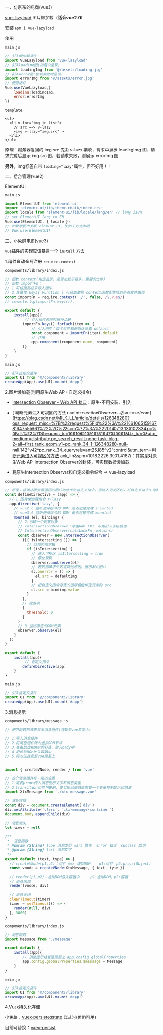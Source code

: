 一、仿京东的电商(vue2)

[vue-lazyload](https://www.npmjs.com/package/vue-lazyload) 图片懒加载（**适合vue2.0**）

安装 `npm i vue-lazyload`

使用

`main.js`

```js
// 引入懒加载插件
import VueLazyload from 'vue-lazyload'
// 引入loading图(加载中呈现)
import loadingImg from '@/assets/loading.jpg'
// 引入error图(加载失败时呈现)
import errorImg from '@/assets/error.jpg'
// 使用插件
Vue.use(VueLazyload,{
    loading:loadingImg,
    error:errorImg
})
```

`template`

```vue
<ul>
  <li v-for="img in list">
    // src ==> v-lazy
    <img v-lazy="img.src" >
  </li>
</ul>
```

原理：服务器返回的 img.src 先由 v-lazy 接收，请求中展示 loadingImg 图，请求完成后显示 img.src 图，若请求失败，则展示 errorImg 图



**另外**，img标签自带 `loading="lazy"`属性，但不好用！！



二、后台管理(vue2)

ElementUI

`main.js`

```js
import ElementUI from 'element-ui'
import 'element-ui/lib/theme-chalk/index.css'
import locale from 'element-ui/lib/locale/lang/en' // lang i18n
// set ElementUI lang to EN
Vue.use(ElementUI, { locale })
// 如果想要中文版 element-ui，按如下方式声明
// Vue.use(ElementUI)
```



三、小兔鲜电商(vue3)

`vue`插件的实现应该暴露一个 `install` 方法

1.组件自动全局注册	`require.context`

`components/library/index.js`

```js
// 函数 context(指定目录，是否加载子目录，需要的文件)
// 函数 importFn：
// 1.可根据路径来导入组件
// 2.其属性 keys{ Function } 可获取依据 context函数配置项的所有文件路径
const importFn = require.context('./', false, /\.vue$/)
// console.log(importFn.keys());

export default {
    install(app){
         // 引入组件的同时进行注册
    	importFn.keys().forEach(item => {
      		// 引入组件：每个组件都是默认暴露 default
      		const component = importFn(item).default
      		// 注册
      		app.component(component.name, component)
        )}
    }
}
```

`main.js`

```js
// 引入自定义插件
import UI from '@/components/library'
createApp(App).use(UI).mount('#app')
```



2.图片懒加载(利用原生Web API+自定义指令)

- [Intersection Observer - Web API 接口](https://developer.mozilla.org/zh-CN/docs/Web/API/IntersectionObserver)：原生-不用安装、引入

- [ 判断元素进入可视区的方法 useIntersectionObserver--@vueuse/core](https://blog.csdn.net/MILK_LL/article/details/126348280?ops_request_misc=%7B%22request%5Fid%22%3A%22166106515916781647555661%22%2C%22scm%22%3A%2220140713.130102334.pc%5Fall.%22%7D&request_id=166106515916781647555661&biz_id=0&utm_medium=distribute.pc_search_result.none-task-blog-2~all~first_rank_ecpm_v1~pc_rank_34-1-126348280-null-null.142^v42^pc_rank_34_queryrelevant25,185^v2^control&utm_term=判断元素进入可视区的方法 ank_lin&spm=1018.2226.3001.4187)：其实是对原生Web API Intersection Observer的封装，可实现数据懒加载

- 将原生Intersection Observer和自定义指令结合 => vue-lazyload

`components/library/index.js`

```js
// 原理：将请求服务器返回的图片地址传给自定义指令，当进入可视区时，将自定义指令中存储的图片地址赋值给绑定指令的元素的 src，从而展示图片
const defineDirective = (app) => {
  // 1.图片懒加载指令 v-lazy
  app.directive('lazy', {
    // vue2.0 监听使用指令的 DOM 是否创建完成 inserted
    // vue3.0 监听使用指令的 DOM 是否创建完成 mounted
    mounted (el, binding) {
      // 2.创建一个观察对象
      // IntersectionObserver：原生Web API，不用引入直接使用
      // IntersectionObserver(callbackFn，options)
      const observer = new IntersectionObserver(
        ([{ isIntersecting }]) => {
          // 监视内部逻辑
          if (isIntersecting) {
            // 进入可视区 isIntersecting = true
            // 停止观察
            observer.unobserve(el)
            // 若数据请求失败或其他原因，展示默认图片
            el.onerror = () => {
              el.src = defaultImg
            }
            // 把自定义指令存储的值赋值给绑定元素的 src
            el.src = binding.value
          }
        },
        // 配置项
        {
          threshold: 0
        }
      )
      // 3.监视绑定的DOM元素
      observer.observe(el)
    }
  })
}

export default {
    install(app){
         // 自定义指令
    	defineDirective(app)
    }
}
```

`main.js`

```js
// 引入自定义插件
import UI from '@/components/library'
createApp(App).use(UI).mount('#app')
```



3.消息提示

`components/library/message.js`

```js
// 使用函数形式来显示消息组件(挂载至vue原型上)

// 1.导入消息组件
// 2.将消息组件转为虚拟DOM节点
// 3.准备放虚拟DOM的容器，放入body中
// 4.把虚拟DOM放入容器中
// 5.将方法挂载至vue原型上


import { createVNode, render } from 'vue'

// 这个消息组件有一定的设置
// 1.需要props传入消息提示文字和消息类型
// 2.transition组件包裹的，要实现动画效果需要一个变量控制显示和隐藏
import XtxMessage from './xtx-message.vue'

// 准备容器
const div = document.createElement('div')
div.setAttribute('class', 'xtx-message-container')
document.body.appendChild(div)

// 消息消失
let timer = null

/**
 *  消息函数
 * @param {String} type 消息类型 warn 警告  error 错误  success 成功
 * @param {String} text 消息文字
 */
export default (text, type) => {
  // createVNode(p1,p2)：组件 ==> 虚拟DOM    p1:组件，p2:props(Object)
  const vnode = createVNode(XtxMessage, { text, type })

  // render(p1,p2)：虚拟DOM放入容器中     p1:虚拟DOM，p2:容器
  // 消息出现
  render(vnode, div)

  // 消息关闭
  clearTimeout(timer)
  timer = setTimeout(() => {
    render(null, div)
  }, 3000)
}
```

`components/library/index.js`

```js
// 消息函数
import Message from './message'

export default {
    install(app){
        // 消息提示挂载至原型上 app.config.globalProperties
    	app.config.globalProperties.$message = Message
    }
}
```

`main.js`

```js
// 引入自定义插件
import UI from '@/components/library'
createApp(App).use(UI).mount('#app')
```

4.Vuex持久化存储

小兔鲜：[vuex-persistedstate](https://www.npmjs.com/package/vuex-persistedstate) 已过时(但仍可用)

目前可替换：[vuex-persist ](https://www.npmjs.com/package/vuex-persist)

